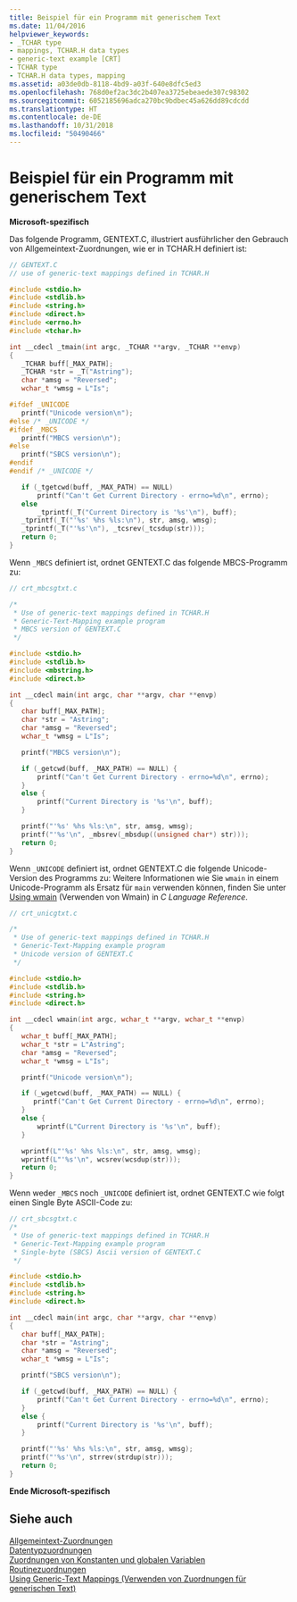 ```yaml
---
title: Beispiel für ein Programm mit generischem Text
ms.date: 11/04/2016
helpviewer_keywords:
- _TCHAR type
- mappings, TCHAR.H data types
- generic-text example [CRT]
- TCHAR type
- TCHAR.H data types, mapping
ms.assetid: a03de0db-8118-4bd9-a03f-640e8dfc5ed3
ms.openlocfilehash: 768d0ef2ac3dc2b407ea3725ebeaede307c98302
ms.sourcegitcommit: 6052185696adca270bc9bdbec45a626dd89cdcdd
ms.translationtype: HT
ms.contentlocale: de-DE
ms.lasthandoff: 10/31/2018
ms.locfileid: "50490466"
---
```

# <a name="a-sample-generic-text-program"></a>Beispiel für ein Programm mit generischem Text

**Microsoft-spezifisch**

Das folgende Programm, GENTEXT.C, illustriert ausführlicher den Gebrauch von Allgemeintext-Zuordnungen, wie er in TCHAR.H definiert ist:

```C
// GENTEXT.C
// use of generic-text mappings defined in TCHAR.H

#include <stdio.h>
#include <stdlib.h>
#include <string.h>
#include <direct.h>
#include <errno.h>
#include <tchar.h>

int __cdecl _tmain(int argc, _TCHAR **argv, _TCHAR **envp)
{
   _TCHAR buff[_MAX_PATH];
   _TCHAR *str = _T("Astring");
   char *amsg = "Reversed";
   wchar_t *wmsg = L"Is";

#ifdef _UNICODE
   printf("Unicode version\n");
#else /* _UNICODE */
#ifdef _MBCS
   printf("MBCS version\n");
#else
   printf("SBCS version\n");
#endif
#endif /* _UNICODE */

   if (_tgetcwd(buff, _MAX_PATH) == NULL)
       printf("Can't Get Current Directory - errno=%d\n", errno);
   else
       _tprintf(_T("Current Directory is '%s'\n"), buff);
   _tprintf(_T("'%s' %hs %ls:\n"), str, amsg, wmsg);
   _tprintf(_T("'%s'\n"), _tcsrev(_tcsdup(str)));
   return 0;
}
```

Wenn `_MBCS` definiert ist, ordnet GENTEXT.C das folgende MBCS-Programm zu:

```C
// crt_mbcsgtxt.c

/*
 * Use of generic-text mappings defined in TCHAR.H
 * Generic-Text-Mapping example program
 * MBCS version of GENTEXT.C
 */

#include <stdio.h>
#include <stdlib.h>
#include <mbstring.h>
#include <direct.h>

int __cdecl main(int argc, char **argv, char **envp)
{
   char buff[_MAX_PATH];
   char *str = "Astring";
   char *amsg = "Reversed";
   wchar_t *wmsg = L"Is";

   printf("MBCS version\n");

   if (_getcwd(buff, _MAX_PATH) == NULL) {
       printf("Can't Get Current Directory - errno=%d\n", errno);
   }
   else {
       printf("Current Directory is '%s'\n", buff);
   }

   printf("'%s' %hs %ls:\n", str, amsg, wmsg);
   printf("'%s'\n", _mbsrev(_mbsdup((unsigned char*) str)));
   return 0;
}
```

Wenn `_UNICODE` definiert ist, ordnet GENTEXT.C die folgende Unicode-Version des Programms zu: Weitere Informationen wie Sie `wmain` in einem Unicode-Programm als Ersatz für `main` verwenden können, finden Sie unter [Using wmain](../c-language/using-wmain.md) (Verwenden von Wmain) in *C Language Reference*.

```C
// crt_unicgtxt.c

/*
 * Use of generic-text mappings defined in TCHAR.H
 * Generic-Text-Mapping example program
 * Unicode version of GENTEXT.C
 */

#include <stdio.h>
#include <stdlib.h>
#include <string.h>
#include <direct.h>

int __cdecl wmain(int argc, wchar_t **argv, wchar_t **envp)
{
   wchar_t buff[_MAX_PATH];
   wchar_t *str = L"Astring";
   char *amsg = "Reversed";
   wchar_t *wmsg = L"Is";

   printf("Unicode version\n");

   if (_wgetcwd(buff, _MAX_PATH) == NULL) {
      printf("Can't Get Current Directory - errno=%d\n", errno);
   }
   else {
       wprintf(L"Current Directory is '%s'\n", buff);
   }

   wprintf(L"'%s' %hs %ls:\n", str, amsg, wmsg);
   wprintf(L"'%s'\n", wcsrev(wcsdup(str)));
   return 0;
}
```

Wenn weder `_MBCS` noch `_UNICODE` definiert ist, ordnet GENTEXT.C wie folgt einen Single Byte ASCII-Code zu:

```C
// crt_sbcsgtxt.c
/*
 * Use of generic-text mappings defined in TCHAR.H
 * Generic-Text-Mapping example program
 * Single-byte (SBCS) Ascii version of GENTEXT.C
 */

#include <stdio.h>
#include <stdlib.h>
#include <string.h>
#include <direct.h>

int __cdecl main(int argc, char **argv, char **envp)
{
   char buff[_MAX_PATH];
   char *str = "Astring";
   char *amsg = "Reversed";
   wchar_t *wmsg = L"Is";

   printf("SBCS version\n");

   if (_getcwd(buff, _MAX_PATH) == NULL) {
       printf("Can't Get Current Directory - errno=%d\n", errno);
   }
   else {
       printf("Current Directory is '%s'\n", buff);
   }

   printf("'%s' %hs %ls:\n", str, amsg, wmsg);
   printf("'%s'\n", strrev(strdup(str)));
   return 0;
}
```

**Ende Microsoft-spezifisch**

## <a name="see-also"></a>Siehe auch

[Allgemeintext-Zuordnungen](../c-runtime-library/generic-text-mappings.md)<br/>
[Datentypzuordnungen](../c-runtime-library/data-type-mappings.md)<br/>
[Zuordnungen von Konstanten und globalen Variablen](../c-runtime-library/constant-and-global-variable-mappings.md)<br/>
[Routinezuordnungen](../c-runtime-library/routine-mappings.md)<br/>
[Using Generic-Text Mappings (Verwenden von Zuordnungen für generischen Text)](../c-runtime-library/using-generic-text-mappings.md)